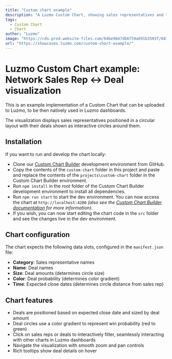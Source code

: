 ```yaml
---
title: "Custom chart example"
description: "A Luzmo Custom Chart, showing sales representatives and their deals in an interactive circular layout. Built with D3.js and TypeScript, featuring zoom/pan, filtering, and detailed tooltips."
tags:
  - Custom Chart
  - Chart
author: "Luzmo"
image: "https://cdn.prod.website-files.com/64be9847db6f59a691b3503f/6879ffdb9bd0a04f86116df5_customchart.png"
url: "https://showcases.luzmo.com/custom-chart-example/"
---
```


# Luzmo Custom Chart example: Network Sales Rep <-> Deal visualization

This is an example implementation of a Custom Chart that can be uploaded to Luzmo, to be then natively used in Luzmo dashboards.

The visualization displays sales representatives positioned in a circular layout with their deals shown as interactive circles around them.

## Installation

If you want to run and develop the chart locally:
- Clone our [Custom Chart Builder](https://github.com/luzmo-official/custom-chart-builder) development environment from GitHub.
- Copy the contents of the `custom-chart` folder in this project and paste and replace the contents of the `projects\custom-chart` folder in the Custom Chart Builder environment.
- Run `npm install` in the root folder of the Custom Chart Builder development environment to install all dependencies.
- Run `npm run start` to start the dev environment. You can now access the chart at `http://localhost:4200` *(also see the [Custom Chart Builder documentation](https://github.com/luzmo-official/custom-chart-builder?tab=readme-ov-file#quick-start) for more information)*.
- If you wish, you can now start editing the chart code in the `src` folder and see the changes live in the dev environment.

## Chart configuration

The chart expects the following data slots, configured in the `manifest.json` file:
- **Category**: Sales representative names
- **Name**: Deal names
- **Size**: Deal amounts (determines circle size)
- **Color**: Deal probability (determines color gradient)
- **Time**: Expected close dates (determines circle distance from sales rep)

## Chart features

- Deals are positioned based on expected close date and sized by deal amount
- Deal circles use a color gradient to represent win probability (red to green)
- Click on sales reps or deals to interactively filter, seamlessly interacting with other charts in Luzmo dashboards
- Navigate the visualization with smooth zoom and pan controls
- Rich tooltips show deal details on hover